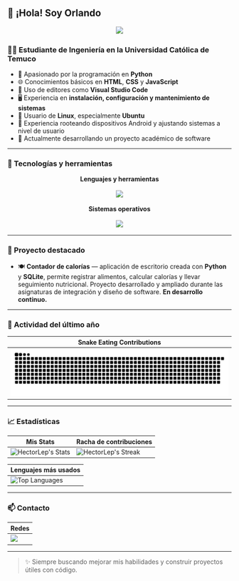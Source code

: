 ## 👋 ¡Hola! Soy Orlando

<div align="Center">
<img width="100" src="https://github.com/user-attachments/assets/fae54e71-c962-4868-ad16-f727a0593d00" />
</div>


### 👨‍💻 Estudiante de Ingeniería en la Universidad Católica de Temuco

- 🐍 Apasionado por la programación en **Python**  
- 🌐 Conocimientos básicos en **HTML**, **CSS** y **JavaScript**
- 🧰 Uso de editores como **Visual Studio Code**
- 🖥️ Experiencia en **instalación, configuración y mantenimiento de sistemas**
- 🧠 Usuario de **Linux**, especialmente **Ubuntu**
- 📱 Experiencia rooteando dispositivos Android y ajustando sistemas a nivel de usuario
- 🔧 Actualmente desarrollando un proyecto académico de software

---

### 🚀 Tecnologías y herramientas

<div align="center">

**Lenguajes y herramientas** 
<br>
<br>
<img src="https://skillicons.dev/icons?i=python,html,css,js,vscode,bash,github" />

**Sistemas operativos**  
<br>
<img src="https://skillicons.dev/icons?i=windows,linux,ubuntu" />

</div>

---

### 📌 Proyecto destacado

- 🍽️ **Contador de calorías** — aplicación de escritorio creada con **Python** y **SQLite**, permite registrar alimentos, calcular calorías y llevar seguimiento nutricional. Proyecto desarrollado y ampliado durante las asignaturas de integración y diseño de software. **En desarrollo continuo.**

---

### 🐍 Actividad del último año

| Snake Eating Contributions |
| -------------------------- |
| ![snake gif](https://github.com/HectorLep/HectorLep/blob/output/github-contribution-grid-snake.svg) |

---

### 📈 Estadísticas

<div align="center">

| Mis Stats | Racha de contribuciones |
| --------- | ---------------------- |
| ![HectorLep's Stats](https://github-readme-stats.vercel.app/api?username=HectorLep&theme=onedark&show_icons=true&hide_border=true&count_private=true) | ![HectorLep's Streak](https://github-readme-streak-stats.herokuapp.com/?user=HectorLep&theme=onedark&hide_border=true) |

| Lenguajes más usados |
| -------------------- |
| ![Top Languages](https://github-readme-stats.vercel.app/api/top-langs/?username=HectorLep&theme=onedark&show_icons=true&hide_border=true&layout=compact) |

</div>

---


### 📫 Contacto

<div align="center">

| Redes |
| ----- |
| <a href="https://discord.com/users/729473858179956859"><img src="https://skillicons.dev/icons?i=discord"/></a> |

</div>

---

> ✨ Siempre buscando mejorar mis habilidades y construir proyectos útiles con código.
